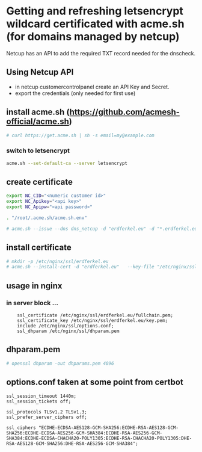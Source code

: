 # Getting and refreshing letsencrypt wildcard certificated with acme.sh (for domains managed by netcup)
Netcup has an API to add the required TXT record needed for the dnscheck.

## Using Netcup API
- in netcup customercontrolpanel create an API Key and Secret.
- export the credentials (only needed for first use)

## install acme.sh (https://github.com/acmesh-official/acme.sh)
```bash
# curl https://get.acme.sh | sh -s email=my@example.com
```

### switch to letsencrypt
```bash
acme.sh --set-default-ca --server letsencrypt
```

## create certificate
```bash
export NC_CID="<numeric customer id>"
export NC_Apikey="<api key>"
export NC_Apipw="<api password>"

. "/root/.acme.sh/acme.sh.env"

# acme.sh --issue --dns dns_netcup -d "erdferkel.eu" -d "*.erdferkel.eu"
```

## install certificate
```bash
# mkdir -p /etc/nginx/ssl/erdferkel.eu
# acme.sh --install-cert -d "erdferkel.eu"   --key-file "/etc/nginx/ssl/erdferkel.eu/key.pem"   --fullchain-file "/etc/nginx/ssl/erdferkel.eu/fullchain.pem"   --reloadcmd "systemctl reload nginx"
```

## usage in nginx

### in server block ...
```
    ssl_certificate /etc/nginx/ssl/erdferkel.eu/fullchain.pem;
    ssl_certificate_key /etc/nginx/ssl/erdferkel.eu/key.pem;
    include /etc/nginx/ssl/options.conf;
    ssl_dhparam /etc/nginx/ssl/dhparam.pem
```
## dhparam.pem
```bash
# openssl dhparam -out dhparams.pem 4096
```

## options.conf taken at some point from certbot
```
ssl_session_timeout 1440m;
ssl_session_tickets off;

ssl_protocols TLSv1.2 TLSv1.3;
ssl_prefer_server_ciphers off;

ssl_ciphers "ECDHE-ECDSA-AES128-GCM-SHA256:ECDHE-RSA-AES128-GCM-SHA256:ECDHE-ECDSA-AES256-GCM-SHA384:ECDHE-RSA-AES256-GCM-SHA384:ECDHE-ECDSA-CHACHA20-POLY1305:ECDHE-RSA-CHACHA20-POLY1305:DHE-RSA-AES128-GCM-SHA256:DHE-RSA-AES256-GCM-SHA384";
```
